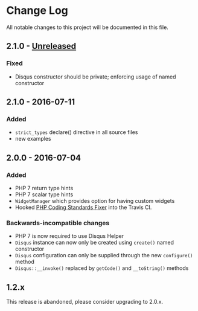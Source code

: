 # Change Log
All notable changes to this project will be documented in this file.

## 2.1.0 - [Unreleased]
### Fixed
- Disqus constructor should be private; enforcing usage of named constructor

## 2.1.0 - 2016-07-11
### Added
- `strict_types` declare() directive in all source files
- new examples

## 2.0.0 - 2016-07-04
### Added
- PHP 7 return type hints
- PHP 7 scalar type hints
- `WidgetManager` which provides option for having custom widgets
- Hooked [PHP Coding Standards Fixer](http://cs.sensiolabs.org/) into the Travis CI.

### Backwards-incompatible changes
- PHP 7 is now required to use Disqus Helper
- `Disqus` instance can now only be created using `create()` named constructor
- `Disqus` configuration can only be supplied through the new `configure()` method
- `Disqus::__invoke()` replaced by `getCode()` and `__toString()` methods

## 1.2.x
This release is abandoned, please consider upgrading to 2.0.x.

[Unreleased]: https://github.com/nikolaposa/disqus-helper/compare/2.1.0...HEAD